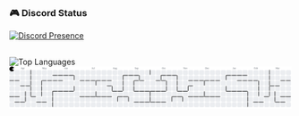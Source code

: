 ### 🎮 Discord Status
[![Discord Presence](https://lanyard.cnrad.dev/api/752154317062144080)](https://discord.com/users/752154317062144080)

<h2></h2>

<img src="https://github-readme-stats.vercel.app/api/top-langs/?username=1cxnnu&theme=tokyonight&hide_border=true&layout=compact" alt="Top Languages" />

<picture>
  <source media="(prefers-color-scheme: dark)" srcset="https://raw.githubusercontent.com/1cxnnu/1cxnnu/output/pacman-contribution-graph-dark.svg">
  <source media="(prefers-color-scheme: light)" srcset="https://raw.githubusercontent.com/1cxnnu/1cxnnu/output/pacman-contribution-graph.svg">
  <img alt="pacman contribution graph" src="https://raw.githubusercontent.com/1cxnnu/1cxnnu/output/pacman-contribution-graph.svg">
</picture>

###
